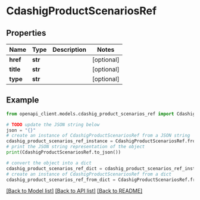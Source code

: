 # CdashigProductScenariosRef


## Properties

Name | Type | Description | Notes
------------ | ------------- | ------------- | -------------
**href** | **str** |  | [optional] 
**title** | **str** |  | [optional] 
**type** | **str** |  | [optional] 

## Example

```python
from openapi_client.models.cdashig_product_scenarios_ref import CdashigProductScenariosRef

# TODO update the JSON string below
json = "{}"
# create an instance of CdashigProductScenariosRef from a JSON string
cdashig_product_scenarios_ref_instance = CdashigProductScenariosRef.from_json(json)
# print the JSON string representation of the object
print(CdashigProductScenariosRef.to_json())

# convert the object into a dict
cdashig_product_scenarios_ref_dict = cdashig_product_scenarios_ref_instance.to_dict()
# create an instance of CdashigProductScenariosRef from a dict
cdashig_product_scenarios_ref_from_dict = CdashigProductScenariosRef.from_dict(cdashig_product_scenarios_ref_dict)
```
[[Back to Model list]](../README.md#documentation-for-models) [[Back to API list]](../README.md#documentation-for-api-endpoints) [[Back to README]](../README.md)


